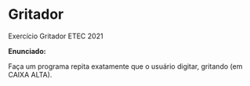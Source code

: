 # Gritador
Exercício Gritador ETEC 2021

**Enunciado:**

Faça um programa repita exatamente que o usuário digitar, gritando (em CAIXA ALTA).